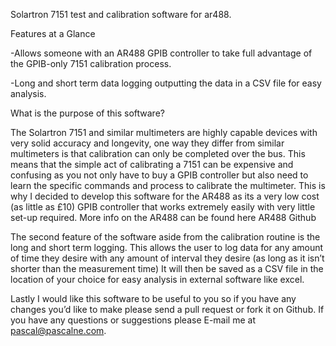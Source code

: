 Solartron 7151 test and calibration software for ar488.

Features at a Glance

-Allows someone with an AR488 GPIB controller to take full advantage of the GPIB-only 7151 calibration process.

-Long and short term data logging outputting the data in a CSV file for easy analysis.



What is the purpose of this software?

The Solartron 7151 and similar multimeters are highly capable devices with very solid accuracy and longevity, one way they differ from similar multimeters is that calibration can only be completed over the bus. 
This means that the simple act of calibrating a 7151 can be expensive and confusing as you not only have to buy a GPIB controller but also need to learn the specific commands and process to calibrate the multimeter.  This is why I decided to develop this software for the AR488 as its a very low cost (as little as £10) GPIB controller that works extremely easily with very little set-up required. More info on the AR488 can be found here AR488 Github

The second feature of the software aside from the calibration routine is the long and short term logging. This allows the user to log data for any amount of time they desire with any amount of interval they desire (as long as it isn’t shorter than the measurement time) It will then be saved as a CSV file in the location of your choice for easy analysis in external software like excel. 

Lastly I would like this software to be useful to you so if you have any changes you’d like to make please send a pull request or fork it on Github. If you have any questions or suggestions please E-mail me at pascal@pascalne.com.
